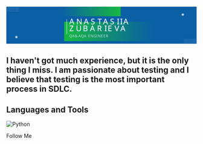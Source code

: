 <!--
**AnastasiiaZubarieva/anastasiiazubarieva** is a ✨ _special_ ✨ repository because its `README.md` (this file) appears on your GitHub profile.

Here are some ideas to get you started:

- 🔭 I’m currently working on ...
- 🌱 I’m currently learning ...
- 👯 I’m looking to collaborate on ...
- 🤔 I’m looking for help with ...
- 💬 Ask me about ...
- 📫 How to reach me: ...
- 😄 Pronouns: ...
- ⚡ Fun fact: ...
-->

[![Header](https://github.com/AnastasiiaZubarieva/anastasiiazubarieva/blob/main/assets/Header_image.svg)](https://www.linkedin.com/in/anastasiia-zubarieva/)

##  I haven't got much experience, but it is the only thing I miss. I am passionate about testing and I believe that testing is the most important process in SDLC. 

## Languages and Tools
![Python](https://img.shields.io/badge/-Python-436D95?style=flat-square&logo=python&logoColor=FFD809)

Follow Me
